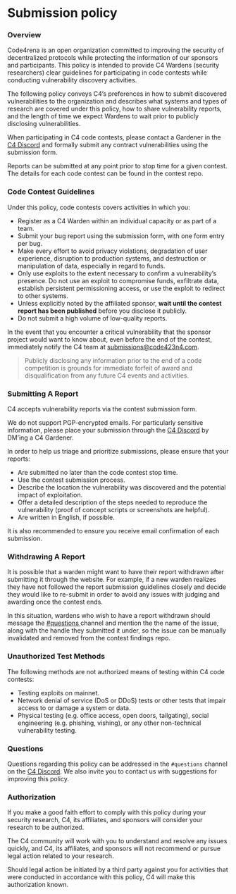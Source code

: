 # Submission policy

### Overview

Code4rena is an open organization committed to improving the security of decentralized protocols while protecting the information of our sponsors and participants. This policy is intended to provide C4 Wardens (security researchers) clear guidelines for participating in code contests while conducting vulnerability discovery activities.

The following policy conveys C4’s preferences in how to submit discovered vulnerabilities to the organization and describes what systems and types of research are covered under this policy, how to share vulnerability reports, and the length of time we expect Wardens to wait prior to publicly disclosing vulnerabilities.

When participating in C4 code contests, please contact a Gardener in the [C4 Discord](https://discord.gg/EY5dvm3evD) and formally submit any contract vulnerabilities using the submission form.&#x20;

Reports can be submitted at any point prior to stop time for a given contest. The details for each code contest can be found in the contest repo.

### Code Contest Guidelines

Under this policy, code contests covers activities in which you:

- Register as a C4 Warden within an individual capacity or as part of a team.
- Submit your bug report using the submission form, with one form entry per bug.
- Make every effort to avoid privacy violations, degradation of user experience, disruption to production systems, and destruction or manipulation of data, especially in regard to funds.
- Only use exploits to the extent necessary to confirm a vulnerability’s presence. Do not use an exploit to compromise funds, exfiltrate data, establish persistent permissioning access, or use the exploit to redirect to other systems.
- Unless explicitly noted by the affiliated sponsor, **wait until the contest report has been published** before you disclose it publicly.
- Do not submit a high volume of low-quality reports.

In the event that you encounter a critical vulnerability that the sponsor project would want to know about, even before the end of the contest, immediately notify the C4 team at submissions@code423n4.com.

> Publicly disclosing any information prior to the end of a code competition is grounds for immediate forfeit of award and disqualification from any future C4 events and activities.

### Submitting A Report

C4 accepts vulnerability reports via the contest submission form.

We do not support PGP-encrypted emails. For particularly sensitive information, please place your submission through the [C4 Discord](https://discord.gg/EY5dvm3evD) by DM’ing a C4 Gardener.

In order to help us triage and prioritize submissions, please ensure that your reports:

- Are submitted no later than the code contest stop time.
- Use the contest submission process.
- Describe the location the vulnerability was discovered and the potential impact of exploitation.
- Offer a detailed description of the steps needed to reproduce the vulnerability (proof of concept scripts or screenshots are helpful).
- Are written in English, if possible.

It is also recommended to ensure you receive email confirmation of each submission.

### Withdrawing A Report

It is possible that a warden might want to have their report withdrawn after submitting it through the website. For example, if a new warden realizes they have not followed the report submission guidelines closely and decide they would like to re-submit in order to avoid any issues with judging and awarding once the contest ends.

In this situation, wardens who wish to have a report withdrawn should message the [#](https://app.gitbook.com/@code4rena/s/c4/~/drafts/-MhshPdQC4hUDt-hs2Bd/roles/wardens/submission-policy/@drafts)[questions ](https://app.gitbook.com/@code4rena/s/c4/~/drafts/-MhshPdQC4hUDt-hs2Bd/roles/wardens/submission-policy/@drafts)channel and mention the the name of the issue, along with the handle they submitted it under, so the issue can be manually invalidated and removed from the contest findings repo.

### Unauthorized Test Methods

The following methods are not authorized means of testing within C4 code contests:

- Testing exploits on mainnet.
- Network denial of service (DoS or DDoS) tests or other tests that impair access to or damage a system or data.
- Physical testing (e.g. office access, open doors, tailgating), social engineering (e.g. phishing, vishing), or any other non-technical vulnerability testing.

### Questions

Questions regarding this policy can be addressed in the `#questions` channel on the [C4 Discord](https://discord.gg/Dr6p5KDCdG). We also invite you to contact us with suggestions for improving this policy.

### Authorization

If you make a good faith effort to comply with this policy during your security research, C4, its affiliates, and sponsors will consider your research to be authorized.

The C4 community will work with you to understand and resolve any issues quickly, and C4, its affiliates, and sponsors will not recommend or pursue legal action related to your research.

Should legal action be initiated by a third party against you for activities that were conducted in accordance with this policy, C4 will make this authorization known.

